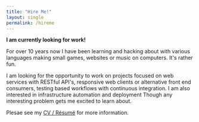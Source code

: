 ```yaml
---
title: "Hire Me!"
layout: single
permalink: /hireme
---
```


__I am currently looking for work!__

For over 10 years now I have been learning and hacking about with various languages making small games, websites or music on computers. It&#39;s rather fun.

I am looking for the opportunity to work on projects focused on web services with RESTful API&#39;s, responsive web clients or alternative front end consumers, testing based workflows with continuous integration. I am also interested in infrastructure automation and deployment Though any interesting problem gets me excited to learn about.

Plesae see my [CV / Résumé](https://shermanrose.uk/assets/cv/sherman_rose_general_2016.pdf) for more information.
